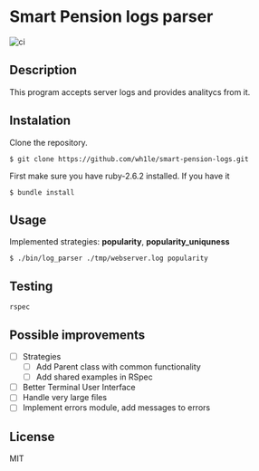 # Smart Pension logs parser
![ci](https://travis-ci.org/wh1le/smart-pension.svg?branch=master)
## Description
This program accepts server logs and provides analitycs from it.
## Instalation
Clone the repository.
```
$ git clone https://github.com/wh1le/smart-pension-logs.git
```
First make sure you have ruby-2.6.2 installed. If you have it
```
$ bundle install
```
## Usage
Implemented strategies: **popularity**, **popularity_uniquness**

```
$ ./bin/log_parser ./tmp/webserver.log popularity
```
## Testing
```
rspec
```
## Possible improvements
- [ ] Strategies
  - [ ] Add Parent class with common functionality
  - [ ] Add shared examples in RSpec
- [ ] Better Terminal User Interface
- [ ] Handle very large files
- [ ] Implement errors module, add messages to errors 

## License
MIT
